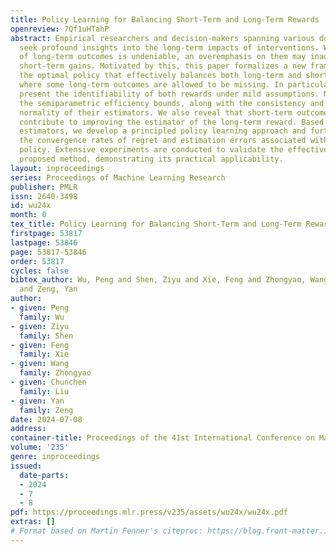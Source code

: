 ```yaml
---
title: Policy Learning for Balancing Short-Term and Long-Term Rewards
openreview: 7Qf1uHTahP
abstract: Empirical researchers and decision-makers spanning various domains frequently
  seek profound insights into the long-term impacts of interventions. While the significance
  of long-term outcomes is undeniable, an overemphasis on them may inadvertently overshadow
  short-term gains. Motivated by this, this paper formalizes a new framework for learning
  the optimal policy that effectively balances both long-term and short-term rewards,
  where some long-term outcomes are allowed to be missing. In particular, we first
  present the identifiability of both rewards under mild assumptions. Next, we deduce
  the semiparametric efficiency bounds, along with the consistency and asymptotic
  normality of their estimators. We also reveal that short-term outcomes, if associated,
  contribute to improving the estimator of the long-term reward. Based on the proposed
  estimators, we develop a principled policy learning approach and further derive
  the convergence rates of regret and estimation errors associated with the learned
  policy. Extensive experiments are conducted to validate the effectiveness of the
  proposed method, demonstrating its practical applicability.
layout: inproceedings
series: Proceedings of Machine Learning Research
publisher: PMLR
issn: 2640-3498
id: wu24x
month: 0
tex_title: Policy Learning for Balancing Short-Term and Long-Term Rewards
firstpage: 53817
lastpage: 53846
page: 53817-53846
order: 53817
cycles: false
bibtex_author: Wu, Peng and Shen, Ziyu and Xie, Feng and Zhongyao, Wang and Liu, Chunchen
  and Zeng, Yan
author:
- given: Peng
  family: Wu
- given: Ziyu
  family: Shen
- given: Feng
  family: Xie
- given: Wang
  family: Zhongyao
- given: Chunchen
  family: Liu
- given: Yan
  family: Zeng
date: 2024-07-08
address:
container-title: Proceedings of the 41st International Conference on Machine Learning
volume: '235'
genre: inproceedings
issued:
  date-parts:
  - 2024
  - 7
  - 8
pdf: https://proceedings.mlr.press/v235/assets/wu24x/wu24x.pdf
extras: []
# Format based on Martin Fenner's citeproc: https://blog.front-matter.io/posts/citeproc-yaml-for-bibliographies/
---
```

